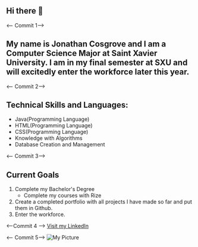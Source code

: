 ## Hi there 👋

<-- Commit 1-->
## My name is Jonathan Cosgrove and I am a Computer Science Major at Saint Xavier University. I am in my final semester at SXU and will excitedly enter the workforce later this year. 


<-- Commit 2-->
## Technical Skills and Languages:
 * Java(Programming Language)
 * HTML(Programming Language)
 * CSS(Programming Language)
 * Knowledge with Algorithms
 * Database Creation and Management

<-- Commit 3-->
## Current Goals
1. Complete my Bachelor's Degree
   - Complete my courses with Rize
2. Create a completed portfolio with all projects I have made so far and put them in Github.
3. Enter the workforce.

<--Commit 4 -->
[Visit my LinkedIn](https://www.linkedin.com/in/jonathan-cosgrove-153816227/)

<-- Commit 5-->
![My Picture](https://media.licdn.com/dms/image/v2/D5603AQGkI-gGSRk7qg/profile-displayphoto-shrink_400_400/B56ZbVnwRIH4Ag-/0/1747340690776?e=1759968000&v=beta&t=2SeMeP4mlu7CkUAGD0w4xDJrbG9N8Vxy8Puc07BdIcc)
